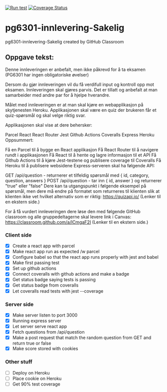 [![Run test](https://github.com/kristiania-pg6301-2022/pg6301-innlevering-Sakelig/actions/workflows/test.yml/badge.svg)](https://github.com/kristiania-pg6301-2022/pg6301-innlevering-Sakelig/actions/workflows/test.yml) [![Coverage Status](https://coveralls.io/repos/github/kristiania-pg6301-2022/pg6301-innlevering-Sakelig/badge.svg?branch=main)](https://coveralls.io/github/kristiania-pg6301-2022/pg6301-innlevering-Sakelig?branch=main)

# pg6301-innlevering-Sakelig
pg6301-innlevering-Sakelig created by GitHub Classroom

## Oppgave tekst:

Denne innleveringen er anbefalt, men ikke påkrevd for å ta eksamen (PG6301 har ingen obligatoriske øvelser)

Dersom du gjør innleveringen vil du få verdifull input og kontroll opp mot eksamen. Innleveringen skal gjøres parvis. Det er tillatt og anbefalt at man samarbeider med andre par for å hjelpe hverandre.

Målet med innleveringen er at man skal kjøre en webapplikasjon på skytjenesten Heroku. Applikasjonen skal være en quiz der brukeren får et quiz-spørsmål og skal velge riktig svar.

Applikasjonen skal vise at dere behersker:

Parcel
React
React Router
Jest
Github Actions
Coveralls
Express
Heroku
Oppsummert:

Få en Parcel til å bygge en React applikasjon
Få React Router til å navigere rundt i applikasjonen
Få React til å hente og lagre informasjon til et API
Få Github Actions til å kjøre Jest-testene og publisere coverage til Coveralls
Få Heroku til å publisere websidene
Express-serveren skal ha følgende API:

GET /api/question - returnerer et tilfeldig spørsmål med { id, category, question, answers }
POST /api/question - tar inn { id, answer } og returnerer "true" eller "false"
Dere kan ta utgangspunkt i følgende eksempel på spørsmål, men dere må endre på formatet som returneres til klienten slik at klienten ikke vet hvilket alternativ som er riktig: https://quizapi.io/ (Lenker til en ekstern side.)

For å få vurdert innleveringen dere løse den med følgende GitHub classroom og alle gruppedeltagerne skal levere link i Canvas: https://classroom.github.com/a/lCmgaF2I (Lenker til en ekstern side.)

 ### Client side
 * [x] Create a react app with parcel
 * [x] Make react app run as expected /w parcel
 * [x] Configure babel so that the react app runs properly with jest and babel
 * [x] Make first passing test
 * [x] Set up github actions
 * [x] Connect coveralls with github actions and make a badge
 * [x] Get status badge saying tests is passing
 * [x] Get status badge from coveralls
 * [x] Let coveralls read tests with jest --coverage

### Server side
 * [x] Make server listen to port 3000
 * [x] Running express server
 * [x] Let server serve react app
 * [x] Fetch questions from /api/question
 * [x] Make a post request that match the random question from GET and 
   return true or false
 * [x] Make score stored with cookies

### Other stuff

* [ ] Deploy on Heroku
* [ ] Place cookie on Heroku
* [ ] Get 90% test coverage
